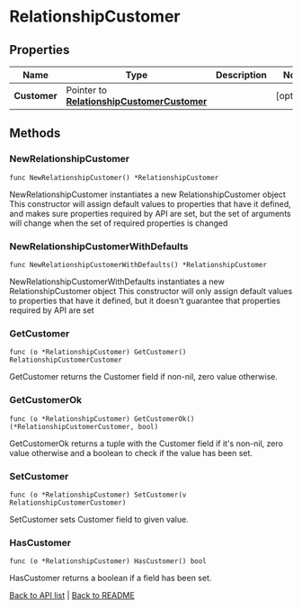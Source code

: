 # RelationshipCustomer

## Properties

Name | Type | Description | Notes
------------ | ------------- | ------------- | -------------
**Customer** | Pointer to [**RelationshipCustomerCustomer**](RelationshipCustomerCustomer.md) |  | [optional] 

## Methods

### NewRelationshipCustomer

`func NewRelationshipCustomer() *RelationshipCustomer`

NewRelationshipCustomer instantiates a new RelationshipCustomer object
This constructor will assign default values to properties that have it defined,
and makes sure properties required by API are set, but the set of arguments
will change when the set of required properties is changed

### NewRelationshipCustomerWithDefaults

`func NewRelationshipCustomerWithDefaults() *RelationshipCustomer`

NewRelationshipCustomerWithDefaults instantiates a new RelationshipCustomer object
This constructor will only assign default values to properties that have it defined,
but it doesn't guarantee that properties required by API are set

### GetCustomer

`func (o *RelationshipCustomer) GetCustomer() RelationshipCustomerCustomer`

GetCustomer returns the Customer field if non-nil, zero value otherwise.

### GetCustomerOk

`func (o *RelationshipCustomer) GetCustomerOk() (*RelationshipCustomerCustomer, bool)`

GetCustomerOk returns a tuple with the Customer field if it's non-nil, zero value otherwise
and a boolean to check if the value has been set.

### SetCustomer

`func (o *RelationshipCustomer) SetCustomer(v RelationshipCustomerCustomer)`

SetCustomer sets Customer field to given value.

### HasCustomer

`func (o *RelationshipCustomer) HasCustomer() bool`

HasCustomer returns a boolean if a field has been set.


[Back to API list](../README.md#documentation-for-api-endpoints) | [Back to README](../README.md)



